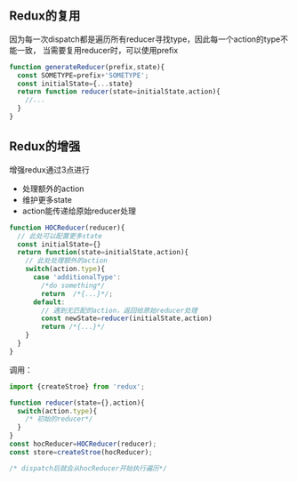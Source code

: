 ## Redux的复用

因为每一次dispatch都是遍历所有reducer寻找type，因此每一个action的type不能一致，
当需要复用reducer时，可以使用prefix
```js
function generateReducer(prefix,state){
  const SOMETYPE=prefix+'SOMETYPE';
  const initialState={...state}
  return function reducer(state=initialState,action){
    //...
  }
}
```

## Redux的增强

增强redux通过3点进行
* 处理额外的action
* 维护更多state
* action能传递给原始reducer处理

```js
function HOCReducer(reducer){
  // 此处可以配置更多state
  const initialState={}
  return function(state=initialState,action){
    // 此处处理额外的action
    switch(action.type){
      case 'additionalType':
        /*do something*/
        return  /*{...}*/;
      default:
        // 遇到无匹配的action，返回给原始reducer处理
        const newState=reducer(initialState,action)
        return /*{...}*/
    }
  }
}
```
调用：
```js
import {createStroe} from 'redux';

function reducer(state={},action){
  switch(action.type){
    /* 初始的reducer*/
  }
}
const hocReducer=HOCReducer(reducer);
const store=createStroe(hocReducer);

/* dispatch后就会从hocReducer开始执行遍历*/
```